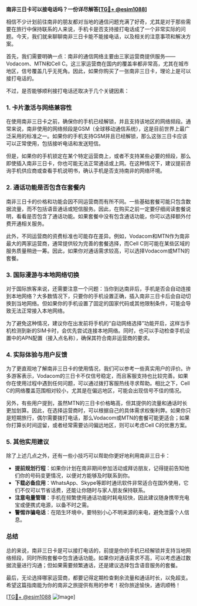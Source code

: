 **南非三日卡可以接电话吗？一份详尽解答[[TG💪+ @esim1088](https://t.me/s/esim1088)]**

相信不少计划前往南非的朋友都对当地的通信问题充满了好奇，尤其是对于那些需要在旅行中保持联系的人来说，手机卡是否支持接打电话成了一个非常实际的问题。今天，我们就来聊聊南非三日卡能不能接电话，以及相关的注意事项和解决方案。

首先，我们需要明确一点：南非的通信网络主要由三家运营商提供服务——Vodacom、MTN和Cell C。这三家运营商在国内的覆盖率都非常高，尤其在城市地区，信号覆盖几乎无死角。因此，如果你购买了一张南非三日卡，理论上是可以接打电话的。

不过，是否能够顺利接打电话还取决于几个关键因素：

### **1. 卡片激活与网络兼容性**
在使用南非三日卡之前，确保你的手机已经解锁，并且支持该地区的网络频段。通常来说，南非使用的网络频段是GSM（全球移动通信系统），这是目前世界上最广泛采用的标准之一。如果你的手机支持GSM并且已经解锁，那么这张三日卡应该可以正常使用，包括接听电话和发送短信。

但是，如果你的手机锁定在某个特定运营商上，或者不支持某些必要的频段，那么即使插入南非三日卡，你也可能无法正常通话或上网。在这种情况下，建议提前咨询手机供应商或查看手机说明书，确认手机是否支持南非的网络环境。

### **2. 通话功能是否包含在套餐内**
南非三日卡的价格和功能会因不同运营商而有所不同。一些基础套餐可能只包含数据流量，而不包括语音通话或短信服务。因此，在购买之前一定要仔细阅读套餐说明，看看是否包含了通话功能。如果套餐中没有包含通话功能，你可以选择额外付费开通相关服务。

此外，不同运营商的资费标准也可能存在差异。例如，Vodacom和MTN作为南非最大的两家运营商，通常提供较为完善的套餐选择，而Cell C则可能在某些区域的服务质量稍逊一筹。因此，如果你对通话需求较高，可以选择Vodacom或MTN的套餐。

### **3. 国际漫游与本地网络切换**
对于国际旅客来说，还需要注意一个问题：当你到达南非后，手机是否会自动连接到本地网络？大多数情况下，只要你的手机设置正确，插入南非三日卡后会自动切换到当地网络。但如果你的手机设置了固定的国家代码或其他限制条件，可能会导致无法正常接入本地网络。

为了避免这种情况，建议你在出发前将手机的“自动网络选择”功能开启，这样当手机检测到新的SIM卡时，会优先尝试连接本地网络。同时，也可以手动检查手机设置中的APN配置（接入点名称），确保其符合南非运营商的要求。

### **4. 实际体验与用户反馈**
为了更直观地了解南非三日卡的使用情况，我们可以参考一些真实用户的评价。许多游客表示，Vodacom的三日卡不仅信号稳定，而且客服支持也比较完善。如果你在使用过程中遇到任何问题，可以通过拨打客服热线寻求帮助。相比之下，Cell C的网络覆盖范围相对较小，尤其是在偏远地区，可能会出现信号不佳的情况。

另外，有些用户提到，虽然MTN的三日卡价格略高，但其提供的流量和通话时长更加划算。因此，在选择运营商时，可以根据自己的具体需求权衡利弊。如果你只是短期旅行，偶尔需要拨打电话，那么Vodacom或MTN的套餐可能更适合；如果你打算长时间逗留，或者经常需要访问偏远地区，则可以考虑Cell C的优惠方案。

### **5. 其他实用建议**
除了上述几点之外，还有一些小技巧可以帮助你更好地利用南非三日卡：

- **提前规划行程**：如果你计划在南非期间参加活动或拜访朋友，记得提前告知他们你的号码变更情况，以便对方能够及时联系到你。
- **下载必备应用**：WhatsApp、Skype等即时通讯软件非常适合在国外使用，它们不仅可以节省话费，还能让你随时与家人朋友保持联系。
- **注意电量管理**：手机在频繁使用通话功能时耗电较快，因此建议随身携带充电宝或便携式电源，以备不时之需。
- **警惕诈骗电话**：在陌生环境中，要特别小心不明来源的来电，避免泄露个人信息。

### **总结**
总的来说，南非三日卡是可以接打电话的，前提是你的手机已经解锁并支持当地网络频段，同时所购套餐中包含通话功能。如果你对通话需求不高，可以考虑通过数据流量进行沟通；但如果需要频繁通话，还是建议选择包含语音服务的套餐。

最后，无论选择哪家运营商，都要记得定期检查剩余流量和通话时长，以免超支。希望这篇指南能为你的南非之旅提供有用的参考！祝你旅途愉快，通讯顺畅！

[[TG💪+ @esim1088](https://t.me/s/esim1088) ![Image](https://i.postimg.cc/4NQfJmqS/Snipaste-2025-05-13-00-14-12.png)]